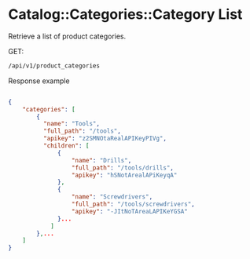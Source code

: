 # Catalog::Categories::Category List

Retrieve a list of product categories.

GET:
```bash
/api/v1/product_categories
```

Response example
```json

{
    "categories": [
        {
          "name": "Tools",
          "full_path": "/tools",
          "apikey": "z2SMNOtaRealAPIKeyPIVg",
          "children": [
              {
                  "name": "Drills",
                  "full_path": "/tools/drills",
                  "apikey": "hSNotArealAPiKeyqA"
              },
              {
                  "name": "Screwdrivers",
                  "full_path": "/tools/screwdrivers",
                  "apikey": "-JItNoTAreaLAPIKeYGSA"
              }...
            ]
        },...
    ]
}

```

